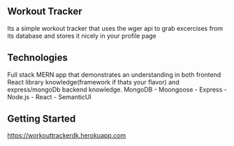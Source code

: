 ## Workout Tracker
Its a simple workout tracker that uses the wger api to grab excercises from its database and stores it nicely in your profile page


## Technologies
Full stack MERN app that demonstrates an understanding in both frontend React library knowledge(framework if thats your flavor) and express/mongoDb backend knowledge. 
MongoDB - Moongoose - Express - Node.js - React - SemanticUI

## Getting Started
https://workouttrackerdk.herokuapp.com

